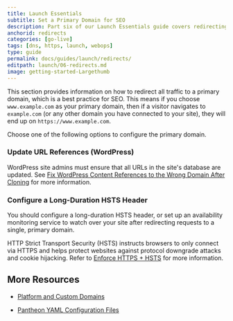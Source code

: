 ```yaml
---
title: Launch Essentials
subtitle: Set a Primary Domain for SEO
description: Part six of our Launch Essentials guide covers redirecting users to the proper domains and paths.
anchorid: redirects
categories: [go-live]
tags: [dns, https, launch, webops]
type: guide
permalink: docs/guides/launch/redirects/
editpath: launch/06-redirects.md
image: getting-started-Largethumb
---
```


This section provides information on how to redirect all traffic to a primary domain, which is a best practice for SEO. This means if you choose `www.example.com` as your primary domain, then if a visitor navigates to `example.com` (or any other domain you have connected to your site), they will end up on `https://www.example.com`.

Choose one of the following options to configure the primary domain.

<Partial file="primary-domain.md" />

### Update URL References (WordPress)

WordPress site admins must ensure that all URLs in the site's database are updated. See [Fix WordPress Content References to the Wrong Domain After Cloning](/wordpress-broken-links#fix-wordpress-content-references-to-the-wrong-domain-after-cloning) for more information.

### Configure a Long-Duration HSTS Header

You should configure a long-duration HSTS header, or set up an availability monitoring service to watch over your site after redirecting requests to a single, primary domain.

HTTP Strict Transport Security (HSTS) instructs browsers to only connect via HTTPS and helps protect websites against protocol downgrade attacks and cookie hijacking. Refer to [Enforce HTTPS + HSTS](/pantheon-yml#enforce-https--hsts) for more information.

## More Resources

- [Platform and Custom Domains](/domains)

- [Pantheon YAML Configuration Files](/pantheon-yml)
